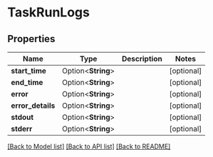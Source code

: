 # TaskRunLogs

## Properties

Name | Type | Description | Notes
------------ | ------------- | ------------- | -------------
**start_time** | Option<**String**> |  | [optional]
**end_time** | Option<**String**> |  | [optional]
**error** | Option<**String**> |  | [optional]
**error_details** | Option<**String**> |  | [optional]
**stdout** | Option<**String**> |  | [optional]
**stderr** | Option<**String**> |  | [optional]

[[Back to Model list]](../README.md#documentation-for-models) [[Back to API list]](../README.md#documentation-for-api-endpoints) [[Back to README]](../README.md)


